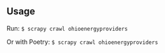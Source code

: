 ## Usage

Run: `$ scrapy crawl ohioenergyproviders`

Or with Poetry: `$ scrapy crawl ohioenergyproviders`
